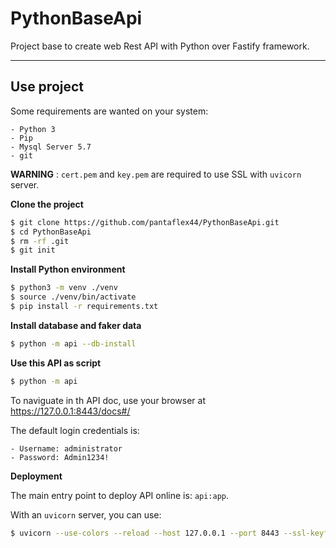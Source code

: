 # PythonBaseApi

Project base to create web Rest API with Python over Fastify framework.

---

## Use project

Some requirements are wanted on your system:

    - Python 3
    - Pip
    - Mysql Server 5.7
    - git

**WARNING** : ```cert.pem``` and ```key.pem``` are required to use SSL with ```uvicorn``` server.

**Clone the project**

```bash
$ git clone https://github.com/pantaflex44/PythonBaseApi.git
$ cd PythonBaseApi
$ rm -rf .git
$ git init
```

**Install Python environment**

```bash
$ python3 -m venv ./venv
$ source ./venv/bin/activate
$ pip install -r requirements.txt
```

**Install database and faker data**

```bash
$ python -m api --db-install
```

**Use this API as script**

```bash
$ python -m api
```

To naviguate in th API doc, use your browser at https://127.0.0.1:8443/docs#/

The default login credentials is:

    - Username: administrator
    - Password: Admin1234!

**Deployment**

The main entry point to deploy API online is: ```api:app```.

With an ```uvicorn``` server, you can use:

```bash
$ uvicorn --use-colors --reload --host 127.0.0.1 --port 8443 --ssl-keyfile key.pem --ssl-certfile cert.pem api:app 
```


